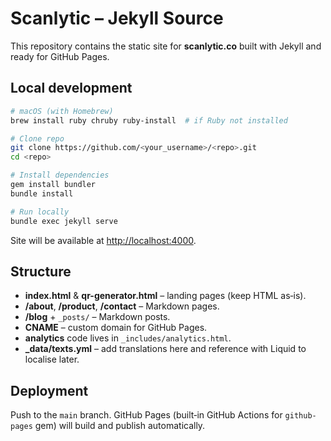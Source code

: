 # Scanlytic – Jekyll Source

This repository contains the static site for **scanlytic.co** built with Jekyll and ready for GitHub Pages.

## Local development

```bash
# macOS (with Homebrew)
brew install ruby chruby ruby-install  # if Ruby not installed

# Clone repo
git clone https://github.com/<your_username>/<repo>.git
cd <repo>

# Install dependencies
gem install bundler
bundle install

# Run locally
bundle exec jekyll serve
```

Site will be available at <http://localhost:4000>.

## Structure

* **index.html** & **qr-generator.html** – landing pages (keep HTML as‑is).  
* **/about**, **/product**, **/contact** – Markdown pages.  
* **/blog** + `_posts/` – Markdown posts.  
* **CNAME** – custom domain for GitHub Pages.  
* **analytics** code lives in `_includes/analytics.html`.  
* **_data/texts.yml** – add translations here and reference with Liquid to localise later.

## Deployment

Push to the `main` branch. GitHub Pages (built‑in GitHub Actions for `github-pages` gem) will build and publish automatically.
